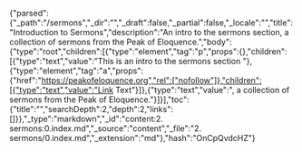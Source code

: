 {"parsed":{"_path":"/sermons","_dir":"","_draft":false,"_partial":false,"_locale":"","title":"Introduction to Sermons","description":"An intro to the sermons section, a collection of sermons from the Peak of Eloquence.","body":{"type":"root","children":[{"type":"element","tag":"p","props":{},"children":[{"type":"text","value":"This is an intro to the sermons section "},{"type":"element","tag":"a","props":{"href":"https://peakofeloquence.org","rel":["nofollow"]},"children":[{"type":"text","value":"Link Text"}]},{"type":"text","value":", a collection of sermons from the Peak of Eloquence."}]}],"toc":{"title":"","searchDepth":2,"depth":2,"links":[]}},"_type":"markdown","_id":"content:2. sermons:0.index.md","_source":"content","_file":"2. sermons/0.index.md","_extension":"md"},"hash":"OnCpQvdcHZ"}